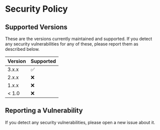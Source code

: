 # Security Policy

## Supported Versions

These are the versions currently maintained and supported. If you detect any security vulnerabilities for any of these, please report them as described below.

| Version | Supported          |
| ------- | ------------------ |
| 3.x.x   | :white_check_mark: |
| 2.x.x   | :x:                |
| 1.x.x   | :x:                |
| < 1.0   | :x:                |

## Reporting a Vulnerability

If you detect any security vulnerabilities, please open a new issue about it.
